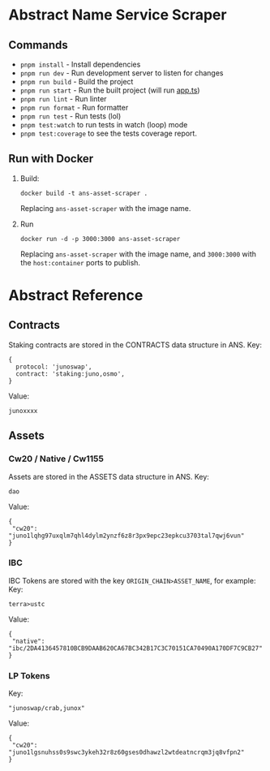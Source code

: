 # Abstract Name Service Scraper
## Commands
- `pnpm install` - Install dependencies
- `pnpm run dev` - Run development server to listen for changes
- `pnpm run build` - Build the project
- `pnpm run start` - Run the built project (will run [app.ts](./src/scrape.ts))
- `pnpm run lint` - Run linter
- `pnpm run format` - Run formatter
- `pnpm run test` - Run tests (lol)
- `pnpm test:watch` to run tests in watch (loop) mode
- `pnpm test:coverage` to see the tests coverage report.


## Run with Docker

1. Build:

    ```
    docker build -t ans-asset-scraper .
    ```

    Replacing `ans-asset-scraper` with the image name.

2. Run
    ```
    docker run -d -p 3000:3000 ans-asset-scraper
    ```
    Replacing `ans-asset-scraper` with the image name, and `3000:3000` with the `host:container` ports to publish.

# Abstract Reference
## Contracts
Staking contracts are stored in the CONTRACTS data structure in ANS. 
Key:
```
{
  protocol: 'junoswap',
  contract: 'staking:juno,osmo',
}
```
Value:
```
junoxxxx
```
## Assets
### Cw20 / Native / Cw1155
Assets are stored in the ASSETS data structure in ANS.
Key:
```
dao
```
Value:
```
{
 "cw20": "juno1lqhg97uxqlm7qhl4dylm2ynzf6z8r3px9epc23epkcu3703tal7qwj6vun"
}
```
### IBC
IBC Tokens are stored with the key `ORIGIN_CHAIN>ASSET_NAME`, for example:
Key:
```
terra>ustc
```
Value:
```
{
 "native": "ibc/2DA4136457810BCB9DAAB620CA67BC342B17C3C70151CA70490A170DF7C9CB27"
}
```
### LP Tokens
Key:
```
"junoswap/crab,junox"
```
Value: 
```
{
 "cw20": "juno1lgsnuhss0s9swc3ykeh32r8z60gses0dhawzl2wtdeatncrqm3jq8vfpn2"
}
```
